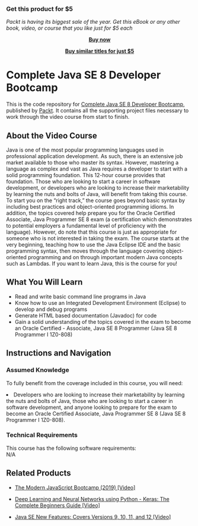 
### Get this product for $5

<i>Packt is having its biggest sale of the year. Get this eBook or any other book, video, or course that you like just for $5 each</i>


<b><p align='center'>[Buy now](https://packt.link/9781787288669)</p></b>


<b><p align='center'>[Buy similar titles for just $5](https://subscription.packtpub.com/search)</p></b>


# Complete Java SE 8 Developer Bootcamp		
This is the code repository for [Complete Java SE 8 Developer Bootcamp](https://www.packtpub.com/application-development/complete-java-se-8-developer-bootcamp-video), published by [Packt](https://www.packtpub.com/?utm_source=github). It contains all the supporting project files necessary to work through the video course from start to finish.
## About the Video Course
Java is one of the most popular programming languages used in professional application development. As such, there is an extensive job market available to those who master its syntax. However, mastering a language as complex and vast as Java requires a developer to start with a solid programming foundation. This 12-hour course provides that foundation. Those who are looking to start a career in software development, or developers who are looking to increase their marketability by learning the nuts and bolts of Java, will benefit from taking this course. To start you on the “right track,” the course goes beyond basic syntax by including best practices and object-oriented programming idioms. In addition, the topics covered help prepare you for the Oracle Certified Associate, Java Programmer SE 8 exam (a certification which demonstrates to potential employers a fundamental level of proficiency with the language). However, do note that this course is just as appropriate for someone who is not interested in taking the exam. The course starts at the very beginning, teaching how to use the Java Eclipse IDE and the basic programming syntax, then moves through the language covering object-oriented programming and on through important modern Java concepts such as Lambdas. If you want to learn Java, this is the course for you!

<H2>What You Will Learn</H2>
<DIV class=book-info-will-learn-text>
<UL>
<LI> Read and write basic command line programs in Java</LI>
<LI> Know how to use an Integrated Development Environment (Eclipse) to develop and debug programs</LI>
<LI> Generate HTML based documentation (Javadoc) for code</LI>
<LI> Gain a solid understanding of the topics covered in the exam to become an Oracle Certified - Associate, Java SE 8 Programmer (Java SE 8 Programmer I 1Z0-808)</LI>
</UL></DIV>

## Instructions and Navigation
### Assumed Knowledge
To fully benefit from the coverage included in this course, you will need:<br/>
<DIV class=book-info-will-learn-text>
<LI> Developers who are looking to increase their marketability by learning the nuts and bolts of Java, those who are looking to start a career in software development, and anyone looking to prepare for the exam to become an Oracle Certified Associate, Java Programmer SE 8 (Java SE 8 Programmer I 1Z0-808).</LI> 
<DIV>

### Technical Requirements
This course has the following software requirements:<br/>
N/A

## Related Products
* [The Modern JavaScript Bootcamp (2019) [Video]](https://www.packtpub.com/application-development/modern-javascript-bootcamp-2019-video)

* [Deep Learning and Neural Networks using Python - Keras: The Complete Beginners Guide [Video]]( https://www.packtpub.com/application-development/deep-learning-and-neural-networks-using-python-keras-complete-beginners-guid)

* [Java SE New Features: Covers Versions 9, 10, 11, and 12 [Video]]( https://www.packtpub.com/application-development/java-se-new-features-covers-versions-9-10-11-and-12-video)
